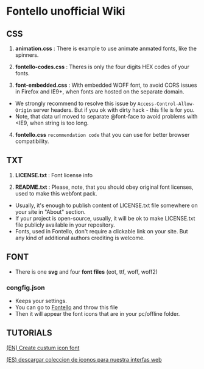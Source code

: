 # Fontello unofficial Wiki 
 

## CSS
1. **animation.css**       : There is example to use animate anmated fonts, like the spinners.

2. **fontello-codes.css**  : Theres is only the four digits HEX codes of your fonts.

3. **font-embedded.css**   : With embedded WOFF font, to avoid CORS issues in Firefox and IE9+, when fonts are hosted on the separate domain.
- We strongly recommend to resolve this issue by `Access-Control-Allow-Origin` server headers. But if you ok with dirty hack - this file is for you. 
- Note, that data url moved to separate @font-face to avoid problems with <IE9, when string is too long.

4. **fontello.css**        `recommendation code` that you can use for better browser compatibility.


## TXT
1. **LICENSE.txt**          : Font license info

2. **README.txt**          : Please, note, that you should obey original font licenses, used to make this webfont pack. 
- Usually, it's enough to publish content of LICENSE.txt file somewhere on your
  site in "About" section.
- If your project is open-source, usually, it will be ok to make LICENSE.txt
  file publicly available in your repository.
- Fonts, used in Fontello, don't require a clickable link on your site.
  But any kind of additional authors crediting is welcome.


## FONT
- There is one **svg** and four **font files** (eot, ttf, woff, woff2)


### congfig.json
- Keeps your settings.
- You can go to [Fontello](https://fontello.com) and throw this file
- Then it will appear the font icons that are in your pc/offline folder.


## TUTORIALS
[  (EN) Create custum icon font](https://youtu.be/XCt_v1JEVSs)

[  (ES) descargar coleccion de iconos para nuestra interfas web](https://youtu.be/0uWvTVa8NfU?t=57)